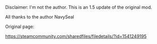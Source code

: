 Disclaimer: I'm not the author. This is an 1.5 update of the original mod.

All thanks to the author NavySeal

Original page:

https://steamcommunity.com/sharedfiles/filedetails/?id=1541249195